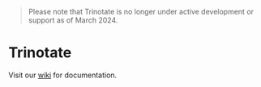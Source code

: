 
>Please note that Trinotate is no longer under active development or support as of March 2024.

# Trinotate
Visit our [wiki](https://github.com/Trinotate/Trinotate/wiki) for documentation.
